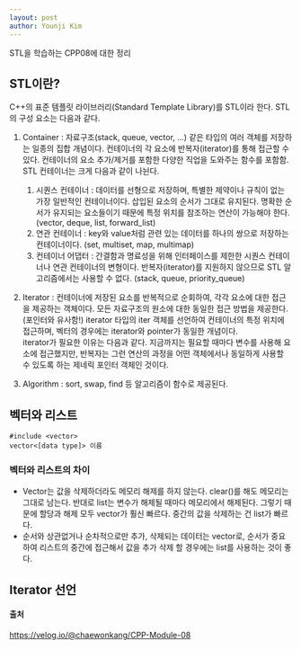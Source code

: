 ```yaml
---
layout: post
author: Younji Kim
---
```


STL을 학습하는 CPP08에 대한 정리

## STL이란?
C++의 표준 템플릿 라이브러리(Standard Template Library)를 STL이라 한다. 
STL의 구성 요소는 다음과 같다.
1. Container : 자료구조(stack, queue, vector, ...) 같은 타입의 여러 객체를 저장하는 일종의 집합 개념이다. 컨테이너의 각 요소에 반복자(iterator)를 통해 접근할 수 있다. 컨테이너의 요소 추가/제거를 포함한 다양한 직업을 도와주는 함수를 포함함. STL 컨테이너는 크게 다음과 같이 나뉜다.
	1. 시퀀스 컨테이너 : 데이터를 선형으로 저장하며, 특별한 제약이나 규칙이 없는 가장 일반적인 컨테이너이다. 삽입된 요소의 순서가 그대로 유지된다. 명확한 순서가 유지되는 요소들이기 때문에 특정 위치를 참조하는 연산이 가능해야 한다. (vector, deque, list, forward_list)
	2. 연관 컨테이너 : key와 value처럼 관련 있는 데이터를 하나의 쌍으로 저장하는 컨테이너이다. (set, multiset, map, multimap)
	3. 컨테이너 어댑터 : 간결함과 명료성을 위해 인터페이스를 제한한 시퀀스 컨테이너나 연관 컨테이너의 변형이다. 반복자(iterator)를 지원하지 않으므로 STL 알고리즘에서는 사용할 수 없다. (stack, queue, priority_queue)

2. Iterator : 컨테이너에 저장된 요소를 반복적으로 순회하여, 각각 요소에 대한 접근을 제공하는 객체이다. 모든 자료구조의 원소에 대한 동일한 접근 방법을 제공한다. (포인터와 유사함!) iterator 타입의 iter 객체를 선언하여 컨테이너의 특정 위치에 접근하며, 벡터의 경우에는 iterator와 pointer가 동일한 개념이다. <br>
iterator가 필요한 이유는 다음과 같다. 지금까지는 필요할 때마다 변수를 사용해 요소에 접근했지만, 반복자는 그런 연산의 과정을 어떤 객체에서나 동일하게 사용할 수 있도록 하는 제네릭 포인터 객체인 것이다. 

3. Algorithm : sort, swap, find 등 알고리즘이 함수로 제공된다.


## 벡터와 리스트
```
#include <vector>
vector<[data type]> 이름
```
### 벡터와 리스트의 차이
* Vector는 값을 삭제하더라도 메모리 해제를 하지 않는다. clear()를 해도 메모리는 그대로 남는다. 반대로 list는 변수가 해제될 때마다 메모리에서 해제된다. 그렇기 때문에 할당과 해제 모두 vector가 훨신 빠르다. 중간의 값을 삭제하는 건 list가 빠르다.
* 순서와 상관없거나 순차적으로만 추가, 삭제되는 데이터는 vector로, 순서가 중요하여 리스트의 중간에 접근해서 값을 추가 삭제 할 경우에는 list를 사용하는 것이 좋다.

## Iterator 선언


#### 출처
https://velog.io/@chaewonkang/CPP-Module-08